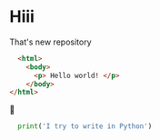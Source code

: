 # Hiii
That's new repository
``` html
  <html>
    <body>
      <p> Hello world! </p>
    </body>
</html>
```

:wolf:

``` python
  print('I try to write in Python')
```
